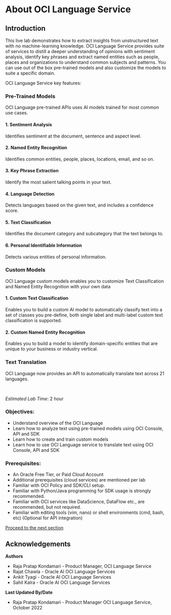# About OCI Language Service

## Introduction

This live lab demonstrates how to extract insights from unstructured text with no machine-learning knowledge. OCI Language Service provides suite of services to distill a deeper understanding of opinions with sentiment analysis, identify key phrases and extract named entities such as people, places and organizations to understand common subjects and patterns. You can use out of the box pre-trained models and also customize the models to suite a specific domain.

OCI Language Service key features:

### **Pre-Trained Models**

OCI Language pre-trained APIs uses AI models trained for most common use cases.

#### 1. Sentiment Analysis

Identifies sentiment at the document, sentence and aspect level.

#### 2. Named Entity Recognition

Identifies common entities, people, places, locations, email, and so on.

#### 3. Key Phrase Extraction

Identify the most salient talking points in your text.

#### 4. Language Detection

Detects languages based on the given text, and includes a confidence score.

#### 5. Text Classification

Identifies the document category and subcategory that the text belongs to.

#### 6. Personal Identifiable Information

Detects various entities of personal information.

### **Custom Models**

OCI Language custom models enables you to customize Text Classification and Named Entity Recognition with your own data


#### 1. Custom Text Classification

Enables you to build a custom AI model to automatically classify text into a set of classes you pre-define, both single label and multi-label custom text classification is supported.

#### 2. Custom Named Entity Recognition

Enables you to build a model to identify domain-specific entities that are unique to your business or industry vertical.

### **Text Translation**

OCI Language now provides an API to automatically translate text across 21 languages.

<!-- [AI Language Demonstration Video](youtube:LamMjG3mD-s) -->

&nbsp;
&nbsp;

*Estimated Lab Time*: 2 hour

### Objectives:

* Understand overview of the OCI Language
* Learn how to analyze text using pre-trained models using OCI Console, API and SDK
* Learn how to create and train custom models
* Learn how to use OCI Language service to translate text using OCI Console, API and SDK

### Prerequisites:

* An Oracle Free Tier, or Paid Cloud Account
* Additional prerequisites (cloud services) are mentioned per lab
* Familiar with OCI Policy and SDK/CLI setup.
* Familiar with Python/Java programming for SDK usage is strongly recommended.
* Familiar with OCI services like DataScience, DataFlow etc., are recommended, but not required.
* Familiar with editing tools (vim, nano) or shell environments (cmd, bash, etc) (Optional for API integration)

[Proceed to the next section](#next)

## Acknowledgements

**Authors**
  * Raja Pratap Kondamari - Product Manager, OCI Language Service
  * Rajat Chawla  - Oracle AI OCI Language Services
  * Ankit Tyagi -  Oracle AI OCI Language Services
  * Sahil Kalra - Oracle AI OCI Language Services

**Last Updated By/Date**
* Raja Pratap Kondamari - Product Manager OCI Language Service, October 2022
